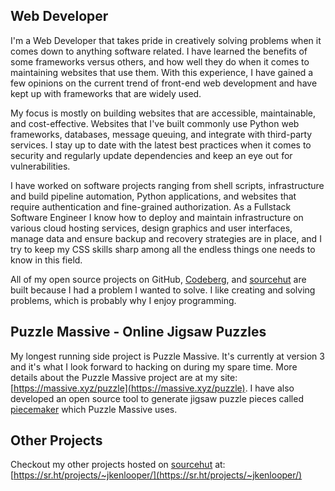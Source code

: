 ## Web Developer

I'm a Web Developer that takes pride in creatively solving problems when it
comes down to anything software related. I have learned the benefits of some
frameworks versus others, and how well they do when it comes to maintaining
websites that use them. With this experience, I have gained a few opinions on
the current trend of front-end web development and have kept up with frameworks
that are widely used.

My focus is mostly on building websites that are accessible, maintainable, and
cost-effective. Websites that I've built commonly use Python web frameworks,
databases, message queuing, and integrate with third-party services. I stay up
to date with the latest best practices when it comes to security and regularly
update dependencies and keep an eye out for vulnerabilities.

I have worked on software projects ranging from shell scripts, infrastructure
and build pipeline automation, Python applications, and websites that require
authentication and fine-grained authorization. As a Fullstack Software Engineer
I know how to deploy and maintain infrastructure on various cloud hosting
services, design graphics and user interfaces, manage data and ensure backup and
recovery strategies are in place, and I try to keep my CSS skills sharp among
all the endless things one needs to know in this field.

All of my open source projects on GitHub, [Codeberg], and [sourcehut] are built
because I had a problem I wanted to solve. I like creating and solving problems,
which is probably why I enjoy programming.

## Puzzle Massive - Online Jigsaw Puzzles

My longest running side project is Puzzle Massive. It's currently at version
3 and it's what I look forward to hacking on during my spare time. More details
about the Puzzle Massive project are at my site:
[https://massive.xyz/puzzle](https://massive.xyz/puzzle). I have also developed
an open source tool to generate jigsaw puzzle pieces called [piecemaker] which
Puzzle Massive uses.

## Other Projects

Checkout my other projects hosted on [sourcehut] at:
[https://sr.ht/projects/~jkenlooper/](https://sr.ht/projects/~jkenlooper/)

[Codeberg]: https://codeberg.org/
[sourcehut]: https://sourcehut.org/
[piecemaker]: https://github.com/jkenlooper/piecemaker
